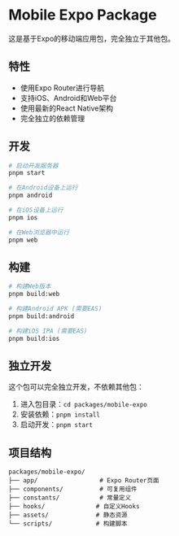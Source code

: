 # Mobile Expo Package

这是基于Expo的移动端应用包，完全独立于其他包。

## 特性

- 使用Expo Router进行导航
- 支持iOS、Android和Web平台
- 使用最新的React Native架构
- 完全独立的依赖管理

## 开发

```bash
# 启动开发服务器
pnpm start

# 在Android设备上运行
pnpm android

# 在iOS设备上运行
pnpm ios

# 在Web浏览器中运行
pnpm web
```

## 构建

```bash
# 构建Web版本
pnpm build:web

# 构建Android APK (需要EAS)
pnpm build:android

# 构建iOS IPA (需要EAS)
pnpm build:ios
```

## 独立开发

这个包可以完全独立开发，不依赖其他包：

1. 进入包目录：`cd packages/mobile-expo`
2. 安装依赖：`pnpm install`
3. 启动开发：`pnpm start`

## 项目结构

```
packages/mobile-expo/
├── app/                 # Expo Router页面
├── components/          # 可复用组件
├── constants/           # 常量定义
├── hooks/              # 自定义Hooks
├── assets/             # 静态资源
└── scripts/            # 构建脚本
```